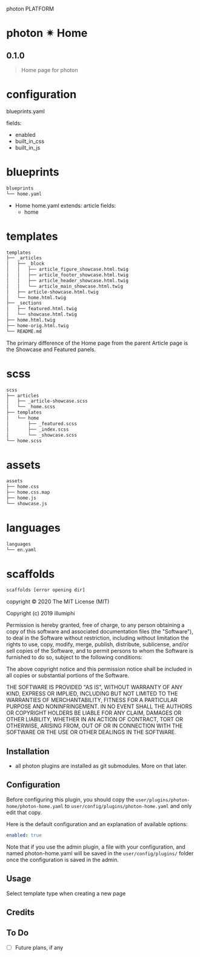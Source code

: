 photon PLATFORM


# photon ✴ Home

## 0.1.0
> Home page for photon

# configuration
blueprints.yaml

fields:
 - enabled
 - built_in_css
 - built_in_js

# blueprints

```sh
blueprints
└── home.yaml
```

- Home
    home.yaml
    extends: article
    fields:
   - home

# templates

```sh
templates
├── _articles
│   ├── _block
│   │   ├── article_figure_showcase.html.twig
│   │   ├── article_footer_showcase.html.twig
│   │   ├── article_header_showcase.html.twig
│   │   └── article_main_showcase.html.twig
│   ├── article-showcase.html.twig
│   └── home.html.twig
├── _sections
│   ├── featured.html.twig
│   └── showcase.html.twig
├── home.html.twig
├── home-orig.html.twig
└── README.md
```
The primary difference of the Home page from the parent Article page is the Showcase and Featured panels.

# scss

```sh
scss
├── articles
│   ├── _article-showcase.scss
│   └── _home.scss
├── templates
│   └── home
│       ├── _featured.scss
│       ├── _index.scss
│       └── _showcase.scss
└── home.scss
```

# assets

```sh
assets
├── home.css
├── home.css.map
├── home.js
└── showcase.js
```

# languages

```sh
languages
└── en.yaml
```

# scaffolds

```sh
scaffolds [error opening dir]
```

copyright &copy; 2020
The MIT License (MIT)

Copyright (c) 2019 illumiphi

Permission is hereby granted, free of charge, to any person obtaining a copy
of this software and associated documentation files (the "Software"), to deal
in the Software without restriction, including without limitation the rights
to use, copy, modify, merge, publish, distribute, sublicense, and/or sell
copies of the Software, and to permit persons to whom the Software is
furnished to do so, subject to the following conditions:

The above copyright notice and this permission notice shall be included in all
copies or substantial portions of the Software.

THE SOFTWARE IS PROVIDED "AS IS", WITHOUT WARRANTY OF ANY KIND, EXPRESS OR
IMPLIED, INCLUDING BUT NOT LIMITED TO THE WARRANTIES OF MERCHANTABILITY,
FITNESS FOR A PARTICULAR PURPOSE AND NONINFRINGEMENT. IN NO EVENT SHALL THE
AUTHORS OR COPYRIGHT HOLDERS BE LIABLE FOR ANY CLAIM, DAMAGES OR OTHER
LIABILITY, WHETHER IN AN ACTION OF CONTRACT, TORT OR OTHERWISE, ARISING FROM,
OUT OF OR IN CONNECTION WITH THE SOFTWARE OR THE USE OR OTHER DEALINGS IN THE
SOFTWARE.


## Installation

- all photon plugins are installed as git submodules. More on that later.



## Configuration

Before configuring this plugin, you should copy the `user/plugins/photon-home/photon-home.yaml` to `user/config/plugins/photon-home.yaml` and only edit that copy.

Here is the default configuration and an explanation of available options:

```yaml
enabled: true
```

Note that if you use the admin plugin, a file with your configuration, and named photon-home.yaml will be saved in the `user/config/plugins/` folder once the configuration is saved in the admin.

## Usage

Select template type when creating a new page

## Credits


## To Do

- [ ] Future plans, if any
